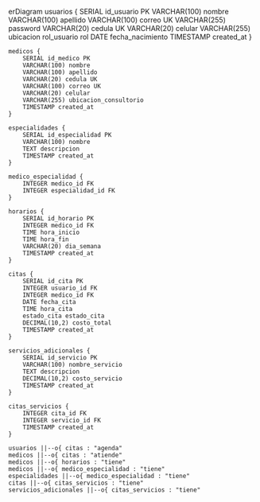 erDiagram
    usuarios {
        SERIAL id_usuario PK
        VARCHAR(100) nombre
        VARCHAR(100) apellido
        VARCHAR(100) correo UK
        VARCHAR(255) password
        VARCHAR(20) cedula UK
        VARCHAR(20) celular
        VARCHAR(255) ubicacion
        rol_usuario rol
        DATE fecha_nacimiento
        TIMESTAMP created_at
    }

    medicos {
        SERIAL id_medico PK
        VARCHAR(100) nombre
        VARCHAR(100) apellido
        VARCHAR(20) cedula UK
        VARCHAR(100) correo UK
        VARCHAR(20) celular
        VARCHAR(255) ubicacion_consultorio
        TIMESTAMP created_at
    }

    especialidades {
        SERIAL id_especialidad PK
        VARCHAR(100) nombre
        TEXT descripcion
        TIMESTAMP created_at
    }

    medico_especialidad {
        INTEGER medico_id FK
        INTEGER especialidad_id FK
    }

    horarios {
        SERIAL id_horario PK
        INTEGER medico_id FK
        TIME hora_inicio
        TIME hora_fin
        VARCHAR(20) dia_semana
        TIMESTAMP created_at
    }

    citas {
        SERIAL id_cita PK
        INTEGER usuario_id FK
        INTEGER medico_id FK
        DATE fecha_cita
        TIME hora_cita
        estado_cita estado_cita
        DECIMAL(10,2) costo_total
        TIMESTAMP created_at
    }

    servicios_adicionales {
        SERIAL id_servicio PK
        VARCHAR(100) nombre_servicio
        TEXT descripcion
        DECIMAL(10,2) costo_servicio
        TIMESTAMP created_at
    }

    citas_servicios {
        INTEGER cita_id FK
        INTEGER servicio_id FK
        TIMESTAMP created_at
    }

    usuarios ||--o{ citas : "agenda"
    medicos ||--o{ citas : "atiende"
    medicos ||--o{ horarios : "tiene"
    medicos ||--o{ medico_especialidad : "tiene"
    especialidades ||--o{ medico_especialidad : "tiene"
    citas ||--o{ citas_servicios : "tiene"
    servicios_adicionales ||--o{ citas_servicios : "tiene"